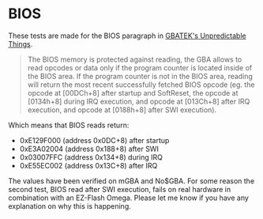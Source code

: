 # BIOS
These tests are made for the BIOS paragraph in [GBATEK's Unpredictable Things](https://problemkaputt.de/gbatek.htm#gbaunpredictablethings).

> The BIOS memory is protected against reading, the GBA allows to read opcodes or data only if the program counter is located inside of the BIOS area. If the program counter is not in the BIOS area, reading will return the most recent successfully fetched BIOS opcode (eg. the opcode at [00DCh+8] after startup and SoftReset, the opcode at [0134h+8] during IRQ execution, and opcode at [013Ch+8] after IRQ execution, and opcode at [0188h+8] after SWI execution).

Which means that BIOS reads return:
- 0xE129F000 (address 0x0DC+8) after startup
- 0xE3A02004 (address 0x188+8) after SWI
- 0x03007FFC (address 0x134+8) during IRQ
- 0xE55EC002 (address 0x13C+8) after IRQ

The values have been verified on mGBA and No$GBA. For some reason the second test, BIOS read after SWI execution, fails on real hardware in combination with an EZ-Flash Omega. Please let me know if you have any explanation on why this is happening.
